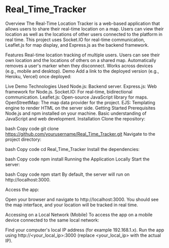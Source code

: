 # Real_Time_Tracker

Overview
The Real-Time Location Tracker is a web-based application that allows users to share their real-time location on a map. Users can view their location as well as the locations of other users connected to the platform in real time. This project uses Socket.IO for real-time communication, Leaflet.js for map display, and Express.js as the backend framework.

Features
Real-time location tracking of multiple users.
Users can see their own location and the locations of others on a shared map.
Automatically removes a user's marker when they disconnect.
Works across devices (e.g., mobile and desktop).
Demo
Add a link to the deployed version (e.g., Heroku, Vercel) once deployed:

Live Demo
Technologies Used
Node.js: Backend server.
Express.js: Web framework for Node.js.
Socket.IO: For real-time, bidirectional communication.
Leaflet.js: Open-source JavaScript library for maps.
OpenStreetMap: The map data provider for the project.
EJS: Templating engine to render HTML on the server side.
Getting Started
Prerequisites
Node.js and npm installed on your machine.
Basic understanding of JavaScript and web development.
Installation
Clone the repository:

bash
Copy code
git clone https://github.com/yourusername/Real_Time_Tracker.git
Navigate to the project directory:

bash
Copy code
cd Real_Time_Tracker
Install the dependencies:

bash
Copy code
npm install
Running the Application Locally
Start the server:

bash
Copy code
npm start
By default, the server will run on http://localhost:3000.

Access the app:

Open your browser and navigate to http://localhost:3000. You should see the map interface, and your location will be tracked in real time.

Accessing on a Local Network (Mobile)
To access the app on a mobile device connected to the same local network:

Find your computer's local IP address (for example 192.168.1.x).
Run the app using http://<your_local_ip>:3000 (replace <your_local_ip> with the actual IP).
